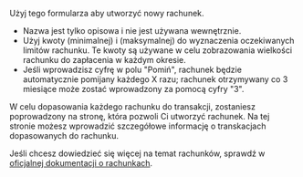 Użyj tego formularza aby utworzyć nowy rachunek.

* Nazwa jest tylko opisowa i nie jest używana wewnętrznie.
* Użyj kwoty (minimalnej) i (maksymalnej) do wyznaczenia oczekiwanych limitów rachunku. Te kwoty są używane w celu zobrazowania wielkości rachunku do zapłacenia w każdym okresie.
* Jeśli wprowadzisz cyfrę w polu "Pomiń", rachunek będzie automatycznie pomijany każdego X razu; rachunek otrzymywany co 3 miesiące może zostać wprowadzony za pomocą cyfry "3".

W celu dopasowania każdego rachunku do transakcji, zostaniesz poprowadzony na stronę, która pozwoli Ci utworzyć rachunek. Na tej stronie możesz wprowadzić szczegółowe informację o transkacjach dopasowanych do rachunku.

Jeśli chcesz dowiedzieć się więcej na temat rachunków, sprawdź w [oficjalnej dokumentacji o rachunkach](https://firefly-iii.readthedocs.io/en/latest/advanced/bills.html).